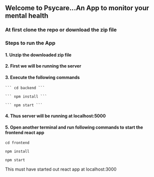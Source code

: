 ## Welcome to Psycare...An App to monitor your mental health

### At first clone the repo or download the zip file

### Steps to run the App

#### 1. Unzip the downloaded zip file

#### 2. First we will be running the server

#### 3. Execute the following commands

    ``` cd backend ```
    
    ``` npm install ```
    
    ``` npm start ```
    
#### 4. Thus server will be running at localhost:5000

#### 5. Open another terminal and run following commands to start the frontend react app

  ``` cd frontend ```
  
  ``` npm install ```
  
  ``` npm start ```
  
  This must have started out react app at localhost:3000
